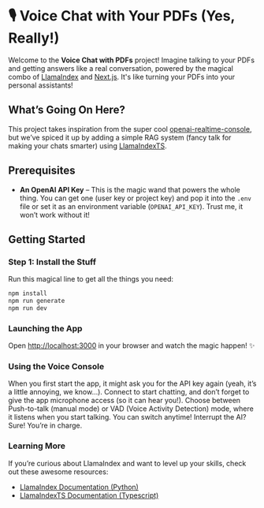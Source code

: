 # 🎙️ Voice Chat with Your PDFs (Yes, Really!)

Welcome to the **Voice Chat with PDFs** project! Imagine talking to your PDFs and getting answers like a real conversation, powered by the magical combo of [LlamaIndex](https://www.llamaindex.ai/) and [Next.js](https://nextjs.org/). It's like turning your PDFs into your personal assistants!

## What’s Going On Here?

This project takes inspiration from the super cool [openai-realtime-console](https://github.com/openai/openai-realtime-console), but we’ve spiced it up by adding a simple RAG system (fancy talk for making your chats smarter) using [LlamaIndexTS](https://ts.llamaindex.ai/).

## Prerequisites

- **An OpenAI API Key** – This is the magic wand that powers the whole thing. You can get one (user key or project key) and pop it into the `.env` file or set it as an environment variable (`OPENAI_API_KEY`). Trust me, it won’t work without it!

## Getting Started

### Step 1: Install the Stuff
Run this magical line to get all the things you need:
```bash
npm install
npm run generate
npm run dev
```

### Launching the App

Open [http://localhost:3000](http://localhost:3000) in your browser and watch the magic happen! ✨

### Using the Voice Console

When you first start the app, it might ask you for the API key again (yeah, it’s a little annoying, we know…).
Connect to start chatting, and don’t forget to give the app microphone access (so it can hear you!).
Choose between Push-to-talk (manual mode) or VAD (Voice Activity Detection) mode, where it listens when you start talking. You can switch anytime!
Interrupt the AI? Sure! You’re in charge.

### Learning More

If you’re curious about LlamaIndex and want to level up your skills, check out these awesome resources:

* [LlamaIndex Documentation (Python)](https://www.llamaindex.ai/docs/python)
* [LlamaIndexTS Documentation (Typescript)](https://ts.llamaindex.ai/docs)

